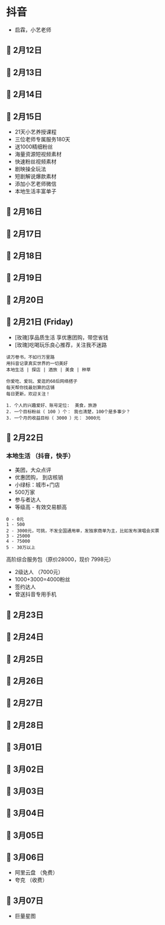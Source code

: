 # 抖音

- 启霖，小艺老师

## 🥃 2月12日

## 🥃 2月13日

## 🥃 2月14日

## 🥃 2月15日

- 21天小艺养授课程
- 三位老师专属服务180天
- 送1000精细粉丝
- 海量资源短视频素材
- 快速粉丝视频素材
- 剧映操全玩法
- 短剧解说爆款素材
- 添加小艺老师微信
- 本地生活丰富单子

## 🥃 2月16日

## 🥃 2月17日

## 🥃 2月18日

## 🥃 2月19日

## 🥃 2月20日

## 🥃 2月21日 (Friday)

- [玫瑰]享品质生活 享优惠团购，带您省钱
- [玫瑰]吃喝玩乐良心推荐，关注我不迷路

```text
读万卷书，不如行万里路
用抖音记录真实世界的一切美好
本地生活 | 探店 | 酒旅 | 美食 | 种草

你爱吃、爱玩、爱逛的60后网络搭子
每天帮你找最划算的店铺
每日更新，欢迎关注！
```

```text
1. 个人的兴趣爱好、账号定位:  美食，旅游
2. 一个目标粉丝（ 100 ）个： 我也清楚，100个是多事少？
3. 一个月的收益目标（ 3000 ）元： 3000元
```

## 🥃 2月22日

### 本地生活 （抖音，快手）

- 美团，大众点评
- 优惠团购， 到店核销
- 小绿标：城市+门店
- 500万家
- 参与者达人
- 等级高 - 有效交易额高

```text
0 - 0元
1 - 500
2 - 3000元，可挑，不发全国通用单，发独家商单为主，比如发布演唱会买票
3 - 25000
4 - 75000
5 - 30万以上
```

高阶综合服务包（原价28000，现价 7998元）

- 2级达人 （7000元）
- 1000+3000=4000粉丝
- 签约达人
- 曾送抖音专用手机

## 🥃 2月23日

## 🥃 2月24日

## 🥃 2月25日

## 🥃 2月26日

## 🥃 2月27日

## 🥃 2月28日

## 🥃 3月01日

## 🥃 3月02日

## 🥃 3月03日

## 🥃 3月04日

## 🥃 3月05日

## 🥃 3月06日

- 阿里云盘 （免费）
- 夸克 （收费）

## 🥃 3月07日

- 巨量星图
